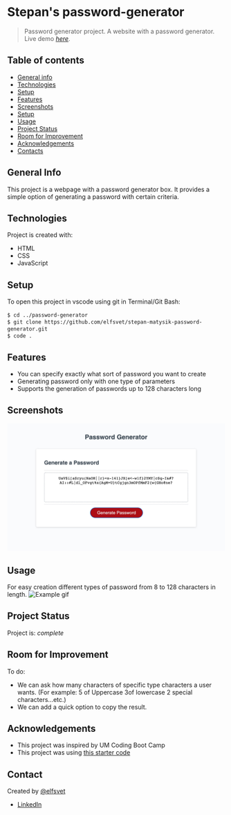 # Stepan's password-generator

> Password generator project. A website with a password generator.
> Live demo [_here_](https://elfsvet.github.io/stepan-matysik-password-generator/). 

## Table of contents
* [General info](#general-info)
* [Technologies](#technologies)
* [Setup](#setup)
* [Features](#features)
* [Screenshots](#screenshots)
* [Setup](#setup)
* [Usage](#usage)
* [Project Status](#project-status)
* [Room for Improvement](#room-for-improvement)
* [Acknowledgements](#acknowledgements)
* [Contacts](#contact)



## General Info
This project is a webpage with a password generator box.
It provides a simple option of generating a password with certain criteria.

## Technologies
Project is created with:
- HTML
- CSS
- JavaScript

## Setup
To open this project in vscode using git in Terminal/Git Bash:

```
$ cd ../password-generator
$ git clone https://github.com/elfsvet/stepan-matysik-password-generator.git
$ code .
```

## Features
- You can specify exactly what sort of password you want to create
- Generating password only with one type of parameters
- Supports the generation of passwords up to 128 characters long
## Screenshots
![Example screenshot](./assets/images/screenshot.jpg)


## Usage
For easy creation different types of password from 8 to 128 characters in length.
![Example gif](./assets/images/action.gif)
## Project Status
Project is: _complete_

## Room for Improvement
To do:
- We can ask how many characters of specific type characters a user wants. (For example: 5 of Uppercase 3of lowercase 2 special characters...etc.)
- We can add a quick option to copy the result.

## Acknowledgements
- This project was inspired by UM Coding Boot Camp
- This project was using [this starter code](https://github.com/coding-boot-camp/friendly-parakeet)

## Contact
Created by [@elfsvet](https://github.com/elfsvet)
- [LinkedIn](https://www.linkedin.com/in/stepanmatysik/)

